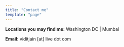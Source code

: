 ```yaml
---
title: "Contact me"
template: "page"
---
```


**Locations you may find me:** Washington DC | Mumbai

**Email:** viditjain [at] live dot com

